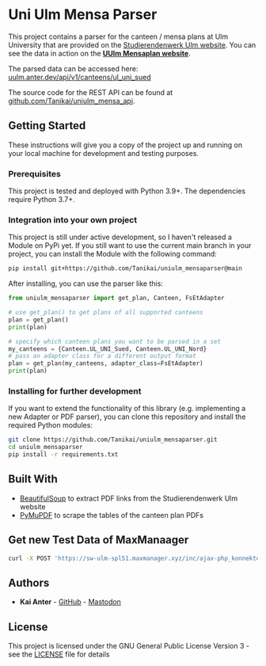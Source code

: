 # Uni Ulm Mensa Parser

This project contains a parser for the canteen / mensa plans at
Ulm University that are provided on the
[Studierendenwerk Ulm website](https://studierendenwerk-ulm.de/essen-trinken/speiseplaene/). 
You can see the data in action on the [**UUlm Mensaplan website**](https://mensaplan2.anter.dev/).

The parsed data can be accessed here:
[uulm.anter.dev/api/v1/canteens/ul_uni_sued](https://uulm.anter.dev/api/v1/canteens/ul_uni_sued)

The source code for the REST API can be found at [github.com/Tanikai/uniulm_mensa_api](https://github.com/Tanikai/uniulm_mensa_api).

## Getting Started

These instructions will give you a copy of the project up and running on
your local machine for development and testing purposes.

### Prerequisites

This project is tested and deployed with Python 3.9+. The dependencies require Python 3.7+.

### Integration into your own project

This project is still under active development, so I haven't released a Module
on PyPi yet. If you still want to use the current main branch in your project,
you can install the Module with the following command:

```sh
pip install git+https://github.com/Tanikai/uniulm_mensaparser@main
```

After installing, you can use the parser like this:
```Python
from uniulm_mensaparser import get_plan, Canteen, FsEtAdapter

# use get_plan() to get plans of all supported canteens
plan = get_plan()
print(plan)

# specify which canteen plans you want to be parsed in a set
my_canteens = {Canteen.UL_UNI_Sued, Canteen.UL_UNI_Nord}
# pass an adapter class for a different output format
plan = get_plan(my_canteens, adapter_class=FsEtAdapter)
print(plan)
```

### Installing for further development

If you want to extend the functionality of this library (e.g. implementing a new
Adapter or PDF parser), you can clone this repository and install the required
Python modules:

```sh
git clone https://github.com/Tanikai/uniulm_mensaparser.git
cd uniulm_mensaparser
pip install -r requirements.txt
```

## Built With

- [BeautifulSoup](https://www.crummy.com/software/BeautifulSoup/) to
  extract PDF links from the Studierendenwerk Ulm website
- [PyMuPDF](https://github.com/pymupdf/PyMuPDF) to scrape the tables of the canteen plan PDFs

## Get new Test Data of MaxManaager

```bash
curl -X POST 'https://sw-ulm-spl51.maxmanager.xyz/inc/ajax-php_konnektor.inc.php?func=make_spl&locId=1&date=2023-07-20&lang=de&startThisWeek=2023-07-17&startNextWeek=2023-07-24'
```

## Authors

- **Kai Anter** - [GitHub](https://github.com/Tanikai) - [Mastodon](https://hachyderm.io/@Tanikai)

## License

This project is licensed under the GNU General Public License Version 3 - see
the [LICENSE](LICENSE) file for details
